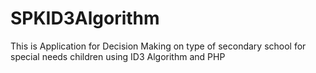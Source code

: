 # SPKID3Algorithm
This is Application for Decision Making on type of secondary school for special needs children using ID3 Algorithm and PHP
